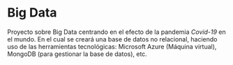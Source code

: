 # Big Data
Proyecto sobre Big Data centrando en el efecto de la pandemia *Covid-19* en el mundo. En el cual se creará una base de datos no relacional, haciendo uso de las herramientas tecnológicas: Microsoft Azure (Máquina virtual), MongoDB (para gestionar la base de datos), etc.
